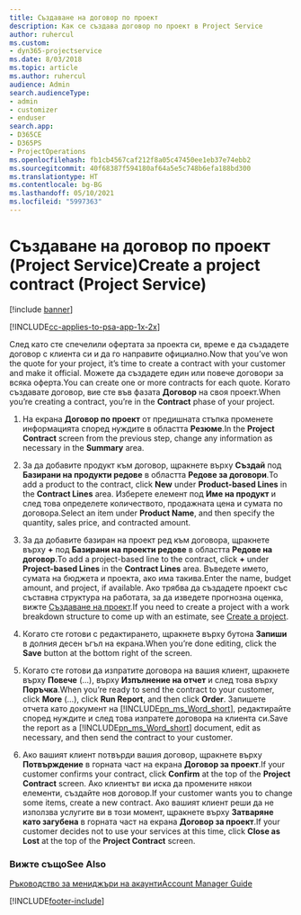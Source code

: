 ```yaml
---
title: Създаване на договор по проект
description: Как се създава договор по проект в Project Service
author: ruhercul
ms.custom:
- dyn365-projectservice
ms.date: 8/03/2018
ms.topic: article
ms.author: ruhercul
audience: Admin
search.audienceType:
- admin
- customizer
- enduser
search.app:
- D365CE
- D365PS
- ProjectOperations
ms.openlocfilehash: fb1cb4567caf212f8a05c47450ee1eb37e74ebb2
ms.sourcegitcommit: 40f68387f594180af64a5e5c748b6efa188bd300
ms.translationtype: HT
ms.contentlocale: bg-BG
ms.lasthandoff: 05/10/2021
ms.locfileid: "5997363"
---
```

# <a name="create-a-project-contract-project-service"></a><span data-ttu-id="3c02e-103">Създаване на договор по проект (Project Service)</span><span class="sxs-lookup"><span data-stu-id="3c02e-103">Create a project contract (Project Service)</span></span>

[!include [banner](../includes/psa-now-project-operations.md)]

[!INCLUDE[cc-applies-to-psa-app-1x-2x](../includes/cc-applies-to-psa-app-1x-2x.md)]

<span data-ttu-id="3c02e-104">След като сте спечелили офертата за проекта си, време е да създадете договор с клиента си и да го направите официално.</span><span class="sxs-lookup"><span data-stu-id="3c02e-104">Now that you’ve won the quote for your project, it’s time to create a contract with your customer and make it official.</span></span> <span data-ttu-id="3c02e-105">Можете да създадете един или повече договори за всяка оферта.</span><span class="sxs-lookup"><span data-stu-id="3c02e-105">You can create one or more contracts for each quote.</span></span> <span data-ttu-id="3c02e-106">Когато създавате договор, вие сте във фазата **Договор** на своя проект.</span><span class="sxs-lookup"><span data-stu-id="3c02e-106">When you’re creating a contract, you’re in the **Contract** phase of your project.</span></span>  
  
1. <span data-ttu-id="3c02e-107">На екрана **Договор по проект** от предишната стъпка променете информацията според нуждите в областта **Резюме**.</span><span class="sxs-lookup"><span data-stu-id="3c02e-107">In the **Project Contract** screen from the previous step, change any information as necessary in the **Summary** area.</span></span>  
  
2. <span data-ttu-id="3c02e-108">За да добавите продукт към договор, щракнете върху **Създай** под **Базирани на продукти редове** в областта **Редове за договори**.</span><span class="sxs-lookup"><span data-stu-id="3c02e-108">To add a product to the contract, click **New** under **Product-based Lines** in the **Contract Lines** area.</span></span> <span data-ttu-id="3c02e-109">Изберете елемент под **Име на продукт** и след това определете количеството, продажната цена и сумата по договора.</span><span class="sxs-lookup"><span data-stu-id="3c02e-109">Select an item under **Product Name**, and then specify the quantity, sales price, and contracted amount.</span></span>  
  
3. <span data-ttu-id="3c02e-110">За да добавите базиран на проект ред към договора, щракнете върху **+** под **Базирани на проекти редове** в областта **Редове на договор**.</span><span class="sxs-lookup"><span data-stu-id="3c02e-110">To add a project-based line to the contract, click **+** under **Project-based Lines** in the **Contract Lines** area.</span></span> <span data-ttu-id="3c02e-111">Въведете името, сумата на бюджета и проекта, ако има такива.</span><span class="sxs-lookup"><span data-stu-id="3c02e-111">Enter the name, budget amount, and project, if available.</span></span> <span data-ttu-id="3c02e-112">Ако трябва да създадете проект със съставна структура на работата, за да изведете прогнозна оценка, вижте [Създаване на проект](../psa/create-project.md).</span><span class="sxs-lookup"><span data-stu-id="3c02e-112">If you need to create a project with a work breakdown structure to come up with an estimate, see [Create a project](../psa/create-project.md).</span></span>  
  
4. <span data-ttu-id="3c02e-113">Когато сте готови с редактирането, щракнете върху бутона **Запиши** в долния десен ъгъл на екрана.</span><span class="sxs-lookup"><span data-stu-id="3c02e-113">When you’re done editing, click the **Save** button at the bottom right of the screen.</span></span>  
  
5. <span data-ttu-id="3c02e-114">Когато сте готови да изпратите договора на вашия клиент, щракнете върху **Повече** (...), върху **Изпълнение на отчет** и след това върху **Поръчка**.</span><span class="sxs-lookup"><span data-stu-id="3c02e-114">When you’re ready to send the contract to your customer, click **More** (…), click **Run Report**, and then click **Order**.</span></span> <span data-ttu-id="3c02e-115">Запишете отчета като документ на [!INCLUDE[pn_ms_Word_short](../includes/pn-ms-word-short.md)], редактирайте според нуждите и след това изпратете договора на клиента си.</span><span class="sxs-lookup"><span data-stu-id="3c02e-115">Save the report as a [!INCLUDE[pn_ms_Word_short](../includes/pn-ms-word-short.md)] document, edit as necessary, and then send the contract to your customer.</span></span>  
  
6. <span data-ttu-id="3c02e-116">Ако вашият клиент потвърди вашия договор, щракнете върху **Потвърждение** в горната част на екрана **Договор за проект**.</span><span class="sxs-lookup"><span data-stu-id="3c02e-116">If your customer confirms your contract, click **Confirm** at the top of the **Project Contract** screen.</span></span> <span data-ttu-id="3c02e-117">Ако клиентът ви иска да промените някои елементи, създайте нов договор.</span><span class="sxs-lookup"><span data-stu-id="3c02e-117">If your customer wants you to change some items, create a new contract.</span></span> <span data-ttu-id="3c02e-118">Ако вашият клиент реши да не използва услугите ви в този момент, щракнете върху **Затваряне като загубена** в горната част на екрана **Договор за проект**.</span><span class="sxs-lookup"><span data-stu-id="3c02e-118">If your customer decides not to use your services at this time, click **Close as Lost** at the top of the **Project Contract** screen.</span></span>  
  
### <a name="see-also"></a><span data-ttu-id="3c02e-119">Вижте също</span><span class="sxs-lookup"><span data-stu-id="3c02e-119">See Also</span></span>  
 [<span data-ttu-id="3c02e-120">Ръководство за мениджъри на акаунти</span><span class="sxs-lookup"><span data-stu-id="3c02e-120">Account Manager Guide</span></span>](../psa/account-manager-guide.md)


[!INCLUDE[footer-include](../includes/footer-banner.md)]